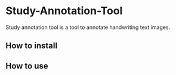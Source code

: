 # Study-Annotation-Tool
Study annotation tool is a tool to annotate handwriting text images. 

## How to install

## How to use
